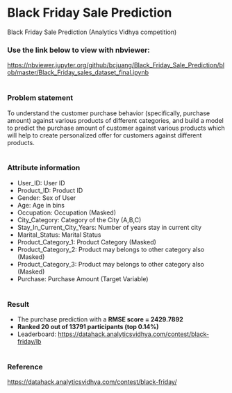 # Black Friday Sale Prediction
Black Friday Sale Prediction (Analytics Vidhya competition)

### Use the link below to view with nbviewer:
https://nbviewer.jupyter.org/github/bcjuang/Black_Friday_Sale_Prediction/blob/master/Black_Friday_sales_dataset_final.ipynb
<br><br>
### Problem statement
To understand the customer purchase behavior (specifically, purchase amount) against various products of different categories, and build a model to predict the purchase amount of customer against various products which will help to create personalized offer for customers against different products.
<br><br>
### Attribute information
- User_ID: User ID
- Product_ID: Product ID
- Gender: Sex of User
- Age: Age in bins
- Occupation: Occupation (Masked)
- City_Category: Category of the City (A,B,C)
- Stay_In_Current_City_Years: Number of years stay in current city
- Marital_Status: Marital Status
- Product_Category_1: Product Category (Masked)
- Product_Category_2: Product may belongs to other category also (Masked)
- Product_Category_3: Product may belongs to other category also (Masked)
- Purchase: Purchase Amount (Target Variable)
<br><br>
### Result
- The purchase prediction with a **RMSE score = 2429.7892**
- **Ranked 20 out of 13791 participants (top 0.14%)**
- Leaderboard: https://datahack.analyticsvidhya.com/contest/black-friday/lb
<br><br>
### Reference
https://datahack.analyticsvidhya.com/contest/black-friday/ 
